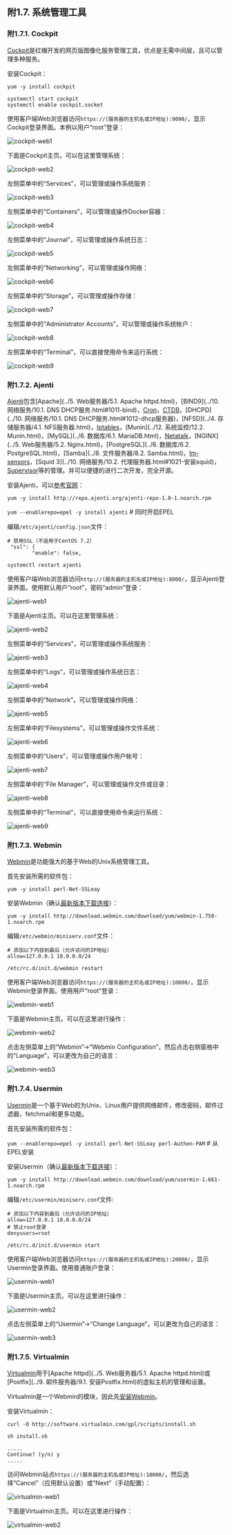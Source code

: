 ## 附1.7. 系统管理工具

### 附1.7.1. Cockpit

[Cockpit](http://cockpit-project.org/)是红帽开发的网页版图像化服务管理工具，优点是无需中间层，且可以管理多种服务。

安装Cockpit：

`yum -y install cockpit`

```
systemctl start cockpit
systemctl enable cockpit.socket
```

使用客户端Web浏览器访问`https://(服务器的主机名或IP地址):9090/`，显示Cockpit登录界面。本例以用户“root”登录：

![cockpit-web1](../Contents/cockpit-web1.png)

下面是Cockpit主页。可以在这里管理系统：

![cockpit-web2](../Contents/cockpit-web2.png)

左侧菜单中的“Services”，可以管理或操作系统服务：

![cockpit-web3](../Contents/cockpit-web3.png)

左侧菜单中的“Containers”，可以管理或操作Docker容器：

![cockpit-web4](../Contents/cockpit-web4.png)

左侧菜单中的“Journal”，可以管理或操作系统日志：

![cockpit-web5](../Contents/cockpit-web5.png)

左侧菜单中的“Networking”，可以管理或操作网络：

![cockpit-web6](../Contents/cockpit-web6.png)

左侧菜单中的“Storage”，可以管理或操作存储：

![cockpit-web7](../Contents/cockpit-web7.png)

左侧菜单中的“Administrator Accounts”，可以管理或操作系统帐户：

![cockpit-web8](../Contents/cockpit-web8.png)

左侧菜单中的“Terminal”，可以直接使用命令来运行系统：

![cockpit-web9](../Contents/cockpit-web9.png)

### 附1.7.2. Ajenti

[Ajenti](http://ajenti.org/)包含[Apache](../5. Web服务器/5.1. Apache httpd.html)，[BIND9](../10. 网络服务/10.1. DNS DHCP服务.html#1011-bind)，[Cron](https://access.redhat.com/documentation/en-US/Red_Hat_Enterprise_Linux/6/html/Deployment_Guide/ch-Automating_System_Tasks.html)，[CTDB](http://ctdb.samba.org/)，[DHCPD](../10. 网络服务/10.1. DNS DHCP服务.html#1012-dhcp服务器)，[NFSD](../4. 存储服务器/4.1. NFS服务器.html)，[Iptables](http://www.netfilter.org/projects/iptables/)，[Munin](../12. 系统监控/12.2. Munin.html)，[MySQL](../6. 数据库/6.1. MariaDB.html)，[Netatalk](http://netatalk.sourceforge.net/)，[NGINX](../5. Web服务器/5.2. Nginx.html)，[PostgreSQL](../6. 数据库/6.2. PostgreSQL.html)，[Samba](../8. 文件服务器/8.2. Samba.html)，[lm-sensors](https://en.wikipedia.org/wiki/Lm_sensors)，[Squid 3](../10. 网络服务/10.2. 代理服务器.html#1021-安装squid)，[Supervisor](http://supervisord.org/)等的管理。并可以便捷的进行二次开发，完全开源。

安装Ajenti，可以[参考官网](http://support.ajenti.org/topics/1122-installing-on-centosrhel/)：

`yum -y install http://repo.ajenti.org/ajenti-repo-1.0-1.noarch.rpm`

`yum --enablerepo=epel -y install ajenti` # 同时开启EPEL

编辑`/etc/ajenti/config.json`文件：

```
# 禁用SSL（不适用于CentOS 7.2）
 "ssl": {
        "enable": false,
```

`systemctl restart ajenti`

使用客户端Web浏览器访问`http://(服务器的主机名或IP地址):8000/`，显示Ajenti登录界面。使用默认用户“root”，密码“admin”登录：

![ajenti-web1](../Contents/ajenti-web1.png)

下面是Ajenti主页。可以在这里管理系统：

![ajenti-web2](../Contents/ajenti-web2.png)

左侧菜单中的“Services”，可以管理或操作系统服务：

![ajenti-web3](../Contents/ajenti-web3.png)

左侧菜单中的“Logs”，可以管理或操作系统日志：

![ajenti-web4](../Contents/ajenti-web4.png)

左侧菜单中的“Network”，可以管理或操作网络：

![ajenti-web5](../Contents/ajenti-web5.png)

左侧菜单中的“Filesystems”，可以管理或操作文件系统：

![ajenti-web6](../Contents/ajenti-web6.png)

左侧菜单中的“Users”，可以管理或操作用户帐号：

![ajenti-web7](../Contents/ajenti-web7.png)

左侧菜单中的“File Manager”，可以管理或操作文件或目录：

![ajenti-web8](../Contents/ajenti-web8.png)

左侧菜单中的“Terminal”，可以直接使用命令来运行系统：

![ajenti-web9](../Contents/ajenti-web9.png)

### 附1.7.3. Webmin

[Webmin](http://www.webmin.com/)是功能强大的基于Web的Unix系统管理工具。

首先安装所需的软件包：

`yum -y install perl-Net-SSLeay`

安装Webmin（确认[最新版本下载连接](http://download.webmin.com/download/yum/)）：

`yum -y install http://download.webmin.com/download/yum/webmin-1.750-1.noarch.rpm`

编辑`/etc/webmin/miniserv.conf`文件：

```
# 添加以下内容到最后（允许访问的IP地址）
allow=127.0.0.1 10.0.0.0/24
```

`/etc/rc.d/init.d/webmin restart`

使用客户端Web浏览器访问`https://(服务器的主机名或IP地址):10000/`，显示Webmin登录界面。使用用户“root”登录：

![webmin-web1](../Contents/webmin-web1.png)

下面是Webmin主页。可以在这里进行操作：

![webmin-web2](../Contents/webmin-web2.png)

点击左侧菜单上的“Webmin”->“Webmin Configuration”，然后点击右侧窗格中的“Language”，可以更改为自己的语言：

![webmin-web3](../Contents/webmin-web3.png)

### 附1.7.4. Usermin

[Usermin](http://www.webmin.com/usermin.html)是一个基于Web的为Unix、Linux用户提供网络邮件，修改密码，邮件过滤器，fetchmail和更多功能。

首先安装所需的软件包：

`yum --enablerepo=epel -y install perl-Net-SSLeay perl-Authen-PAM` # 从EPEL安装

安装Usermin（确认[最新版本下载连接](http://download.webmin.com/download/yum/)）：

`yum -y install http://download.webmin.com/download/yum/usermin-1.661-1.noarch.rpm`

编辑`/etc/usermin/miniserv.conf`文件:

```
# 添加以下内容到最后（允许访问的IP地址）
allow=127.0.0.1 10.0.0.0/24
# 禁止root登录
denyusers=root
```

`/etc/rc.d/init.d/usermin start`

使用客户端Web浏览器访问`https://(服务器的主机名或IP地址):20000/`，显示Usermin登录界面。使用普通账户登录：

![usermin-web1](../Contents/usermin-web1.png)

下面是Usermin主页。可以在这里进行操作：

![usermin-web2](../Contents/usermin-web2.png)

点击左侧菜单上的“Usermin”->“Change Language”，可以更改为自己的语言：

![usermin-web3](../Contents/usermin-web3.png)

### 附1.7.5. Virtualmin

[Virtualmin](http://www.webmin.com/virtualmin.html)用于[Apache httpd](../5. Web服务器/5.1. Apache httpd.html)或[Postfix](../9. 邮件服务器/9.1. 安装Postfix.html)的虚拟主机的管理和设置。

Virtualmin是一个Webmin的模块，因此先[安装Webmin](#附173-webmin)。

安装Virtualmin：

`curl -O http://software.virtualmin.com/gpl/scripts/install.sh`

`sh install.sh`

```
.....
Continue? (y/n) y
.....
```

访问Webmin站点`https://(服务器的主机名或IP地址):10000/`，然后选择“Cancel”（应用默认设置）或“Next”（手动配置）：

![virtualmin-web1](../Contents/virtualmin-web1.png)

下面是Virtualmin主页。可以在这里进行操作：

![virtualmin-web2](../Contents/virtualmin-web2.png)
